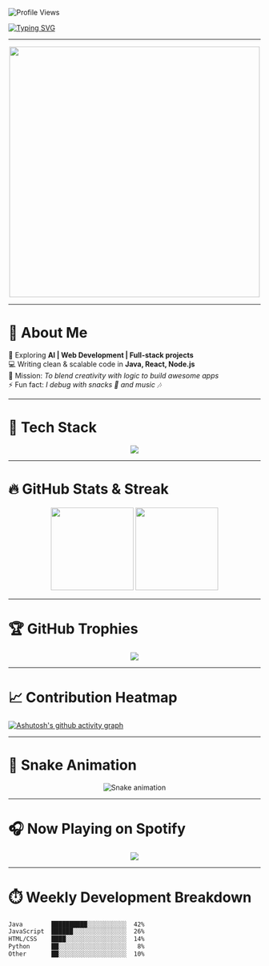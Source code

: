 <!-- Profile Counter -->
![Profile Views](https://komarev.com/ghpvc/?username=NadeemalTM&style=flat-square&color=brightgreen)

<!-- Typing animation -->
[![Typing SVG](https://readme-typing-svg.demolab.com?font=Fira+Code&size=24&pause=1000&color=00F707&center=true&vCenter=true&width=1000&lines=Hey+There!+👋;I'm+T.M.+Gayantha+Nadeemal;A+Passionate+Developer+%7C+Tech+Enthusiast;Always+Learning+%7C+Always+Building)](https://git.io/typing-svg)

---

<!-- Banner or GIF -->
<p align="center">
  <img src="https://media.giphy.com/media/qgQUggAC3Pfv687qPC/giphy.gif" width="500"/>
</p>

---

# 💫 About Me
🌱 Exploring **AI | Web Development | Full-stack projects**  
💻 Writing clean & scalable code in **Java, React, Node.js**  
🎯 Mission: *To blend creativity with logic to build awesome apps*  
⚡ Fun fact: *I debug with snacks 🍫 and music 🎶*  

---

# 🎨 Tech Stack
<p align="center">
<img src="https://skillicons.dev/icons?i=java,js,react,nodejs,mongodb,html,css,tailwind,git,github,cpp,python,vscode,figma" />
</p>

---

# 🔥 GitHub Stats & Streak
<p align="center">
<img src="https://github-readme-stats.vercel.app/api?username=NadeemalTM&show_icons=true&theme=tokyonight&hide_border=true" height="165"/>
<img src="https://streak-stats.demolab.com?user=NadeemalTM&theme=tokyonight&hide_border=true" height="165"/>
</p>

---

# 🏆 GitHub Trophies
<p align="center">
<img src="https://github-profile-trophy.vercel.app/?username=NadeemalTM&theme=onedark&no-frame=true&no-bg=true&margin-w=5"/>
</p>

---

# 📈 Contribution Heatmap
[![Ashutosh's github activity graph](https://github-readme-activity-graph.vercel.app/graph?username=NadeemalTM&theme=tokyo-night&hide_border=true)](https://github.com/ashutosh00710/github-readme-activity-graph)

---

# 🐍 Snake Animation
<p align="center">
  <img src="https://raw.githubusercontent.com/NadeemalTM/NadeemalTM/output/snake.svg" alt="Snake animation"/>
</p>

---

# 🎧 Now Playing on Spotify
<p align="center">
  <img src="https://spotify-github-profile.vercel.app/api/view?uid=31evl6hvwfnrb4k2ecskgb33w7dy&cover_image=true&theme=default&show_offline=true&background_color=121212&interchange=true" />
</p>

---

# ⏱️ Weekly Development Breakdown
<!-- WakaTime Stats -->
<!-- (Requires WakaTime setup & API key) -->
```txt
Java        ██████████░░░░░░░░░░░  42%
JavaScript  ██████░░░░░░░░░░░░░░░  26%
HTML/CSS    ████░░░░░░░░░░░░░░░░░  14%
Python      ██░░░░░░░░░░░░░░░░░░░   8%
Other       ██░░░░░░░░░░░░░░░░░░░  10%
